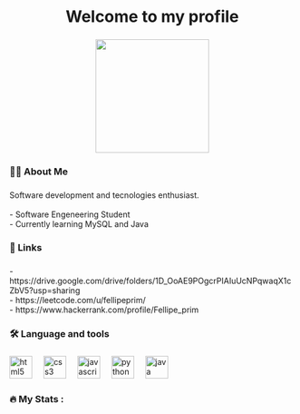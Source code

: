 <h1 align="center">Welcome to my profile</h1>

###

<div align="center">
  <img height="200" src="https://imgflip.com/gif/92knbq"  />
</div>

###

<h3 align="left">👩‍💻  About Me</h3>

###

<p align="left">Software development and tecnologies enthusiast.<br><br>-  Software Engeneering Student<br>-  Currently learning MySQL and Java</p>

###

<h3 align="left">🔗  Links</h3>

###

<p align="left">- https://drive.google.com/drive/folders/1D_OoAE9POgcrPIAIuUcNPqwaqX1cZbV5?usp=sharing<br>-  https://leetcode.com/u/fellipeprim/<br>- https://www.hackerrank.com/profile/Fellipe_prim</p>

###

<h3 align="left">🛠 Language and tools</h3>

###

<div align="left">
  <img src="https://skillicons.dev/icons?i=html" height="40" alt="html5 logo"  />
  <img width="12" />
  <img src="https://skillicons.dev/icons?i=css" height="40" alt="css3 logo"  />
  <img width="12" />
  <img src="https://skillicons.dev/icons?i=js" height="40" alt="javascript logo"  />
  <img width="12" />
  <img src="https://skillicons.dev/icons?i=py" height="40" alt="python logo"  />
  <img width="12" />
  <img src="https://skillicons.dev/icons?i=java" height="40" alt="java logo"  />
</div>

###

<h3 align="left">🔥   My Stats :</h3>

###
